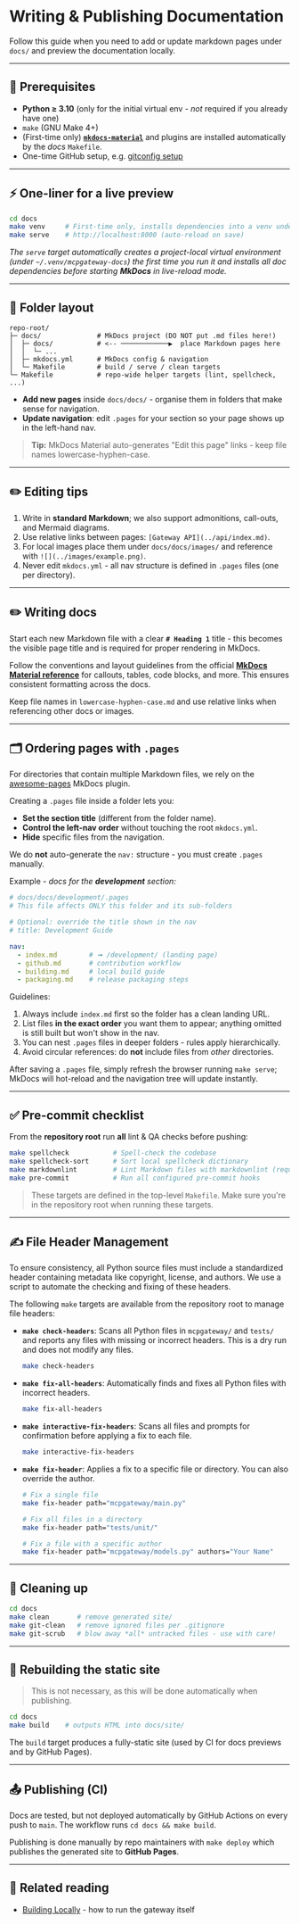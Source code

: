 # Writing & Publishing Documentation

Follow this guide when you need to add or update markdown pages under `docs/` and preview the documentation locally.

---

## 🧩 Prerequisites

* **Python ≥ 3.10** (only for the initial virtual env - *not* required if you already have one)
* `make` (GNU Make 4+)
* (First-time only) **[`mkdocs-material`](https://squidfunk.github.io/mkdocs-material/)** and plugins are installed automatically by the *docs* `Makefile`.
* One-time GitHub setup, e.g. [gitconfig setup](./github.md#16-personal-git-configuration-recommended)

---

## ⚡ One-liner for a live preview

```bash
cd docs
make venv     # First-time only, installs dependencies into a venv under `~/.venv/mcpgateway-docs`
make serve    # http://localhost:8000 (auto-reload on save)
```

*The `serve` target automatically creates a project-local virtual environment (under `~/.venv/mcpgateway-docs`) the first time you run it and installs all doc dependencies before starting **MkDocs** in live-reload mode.*

---

## 📂 Folder layout

```text
repo-root/
├─ docs/              # MkDocs project (DO NOT put .md files here!)
│  ├─ docs/           # <-- ────────────▶  place Markdown pages here
│  │  └─ ...
│  ├─ mkdocs.yml      # MkDocs config & navigation
│  └─ Makefile        # build / serve / clean targets
└─ Makefile           # repo-wide helper targets (lint, spellcheck, ...)
```

* **Add new pages** inside `docs/docs/` - organise them in folders that make sense for navigation.
* **Update navigation**: edit `.pages` for your section so your page shows up in the left-hand nav.

> **Tip:** MkDocs Material auto-generates "Edit this page" links - keep file names lowercase-hyphen-case.

---

## ✏️ Editing tips

1. Write in **standard Markdown**; we also support admonitions, call-outs, and Mermaid diagrams.
2. Use relative links between pages: `[Gateway API](../api/index.md)`.
3. For local images place them under `docs/docs/images/` and reference with `![](../images/example.png)`.
4. Never edit `mkdocs.yml` - all nav structure is defined in `.pages` files (one per directory).

---

## ✏️ Writing docs

Start each new Markdown file with a clear **`# Heading 1`** title - this becomes the visible page title and is required for proper rendering in MkDocs.

Follow the conventions and layout guidelines from the official **[MkDocs Material reference](https://squidfunk.github.io/mkdocs-material/reference/)** for callouts, tables, code blocks, and more. This ensures consistent formatting across the docs.

Keep file names in `lowercase-hyphen-case.md` and use relative links when referencing other docs or images.

---

## 🗂️ Ordering pages with `.pages`

For directories that contain multiple Markdown files, we rely on the [awesome-pages](https://henrywhitaker3.github.io/mkdocs-material-dark-theme/plugins/awesome-pages/) MkDocs plugin.

Creating a `.pages` file inside a folder lets you:

* **Set the section title** (different from the folder name).
* **Control the left-nav order** without touching the root `mkdocs.yml`.
* **Hide** specific files from the navigation.

We do **not** auto-generate the `nav:` structure - you must create `.pages` manually.

Example - *docs for the **development** section:*

```yaml
# docs/docs/development/.pages
# This file affects ONLY this folder and its sub-folders

# Optional: override the title shown in the nav
# title: Development Guide

nav:
  - index.md        # ➟ /development/ (landing page)
  - github.md       # contribution workflow
  - building.md     # local build guide
  - packaging.md    # release packaging steps
```

Guidelines:

1. Always include `index.md` first so the folder has a clean landing URL.
2. List files **in the exact order** you want them to appear; anything omitted is still built but won't show in the nav.
3. You can nest `.pages` files in deeper folders - rules apply hierarchically.
4. Avoid circular references: do **not** include files from *other* directories.

After saving a `.pages` file, simply refresh the browser running `make serve`; MkDocs will hot-reload and the navigation tree will update instantly.

---



## ✅ Pre-commit checklist

From the **repository root** run **all** lint & QA checks before pushing:

```bash
make spellcheck           # Spell-check the codebase
make spellcheck-sort      # Sort local spellcheck dictionary
make markdownlint         # Lint Markdown files with markdownlint (requires markdownlint-cli)
make pre-commit           # Run all configured pre-commit hooks
```

> These targets are defined in the top-level `Makefile`. Make sure you're in the repository root when running these targets.

---

## ✍️ File Header Management

To ensure consistency, all Python source files must include a standardized header containing metadata like copyright, license, and authors. We use a script to automate the checking and fixing of these headers.

The following `make` targets are available from the repository root to manage file headers:

*   **`make check-headers`**:
    Scans all Python files in `mcpgateway/` and `tests/` and reports any files with missing or incorrect headers. This is a dry run and does not modify any files.

    ```bash
    make check-headers
    ```

*   **`make fix-all-headers`**:
    Automatically finds and fixes all Python files with incorrect headers.

    ```bash
    make fix-all-headers
    ```

*   **`make interactive-fix-headers`**:
    Scans all files and prompts for confirmation before applying a fix to each file.

    ```bash
    make interactive-fix-headers
    ```

*   **`make fix-header`**:
    Applies a fix to a specific file or directory. You can also override the author.

    ```bash
    # Fix a single file
    make fix-header path="mcpgateway/main.py"

    # Fix all files in a directory
    make fix-header path="tests/unit/"

    # Fix a file with a specific author
    make fix-header path="mcpgateway/models.py" authors="Your Name"
    ```

---

## 🧹 Cleaning up

```bash
cd docs
make clean       # remove generated site/
make git-clean   # remove ignored files per .gitignore
make git-scrub   # blow away *all* untracked files - use with care!
```

---

## 🔄 Rebuilding the static site

> This is not necessary, as this will be done automatically when publishing.

```bash
cd docs
make build    # outputs HTML into docs/site/
```

The `build` target produces a fully-static site (used by CI for docs previews and by GitHub Pages).

---

## 📤 Publishing (CI)

Docs are tested, but not deployed automatically by GitHub Actions on every push to `main`. The workflow runs `cd docs && make build`.

Publishing is done manually by repo maintainers with `make deploy` which publishes the generated site to **GitHub Pages**.

---

## 🔗 Related reading

* [Building Locally](building.md) - how to run the gateway itself
